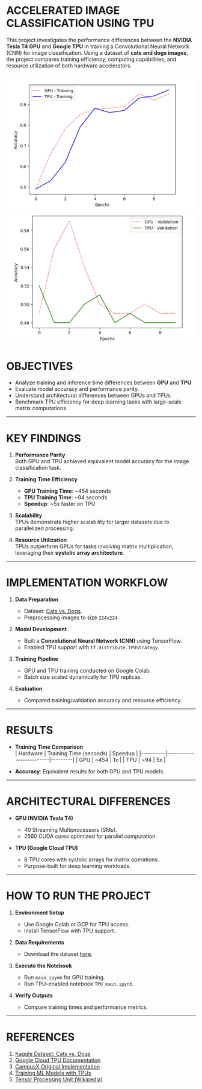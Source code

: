 # ACCELERATED IMAGE CLASSIFICATION USING TPU

This project investigates the performance differences between the **NVIDIA Tesla T4 GPU** and **Google TPU** in training a Convolutional Neural Network (CNN) for image classification. Using a dataset of **cats and dogs images**, the project compares training efficiency, computing capabilities, and resource utilization of both hardware accelerators.

![Training Result](training.png)
![Validation Result](validation.png)
---

# OBJECTIVES

- Analyze training and inference time differences between **GPU** and **TPU**.  
- Evaluate model accuracy and performance parity.  
- Understand architectural differences between GPUs and TPUs.  
- Benchmark TPU efficiency for deep learning tasks with large-scale matrix computations.

---

# KEY FINDINGS

1. **Performance Parity**  
   Both GPU and TPU achieved equivalent model accuracy for the image classification task.

2. **Training Time Efficiency**  
   - **GPU Training Time**: ~454 seconds  
   - **TPU Training Time**: ~94 seconds  
   - **Speedup**: ~5x faster on TPU  

3. **Scalability**  
   TPUs demonstrate higher scalability for larger datasets due to parallelized processing.

4. **Resource Utilization**  
   TPUs outperform GPUs for tasks involving matrix multiplication, leveraging their **systolic array architecture**.

---

# IMPLEMENTATION WORKFLOW

1. **Data Preparation**  
   - Dataset: [Cats vs. Dogs](https://www.kaggle.com/datasets/salader/dogs-vs-cats).  
   - Preprocessing images to size `224x224`.  

2. **Model Development**  
   - Built a **Convolutional Neural Network (CNN)** using TensorFlow.  
   - Enabled TPU support with `tf.distribute.TPUStrategy`.  

3. **Training Pipeline**  
   - GPU and TPU training conducted on Google Colab.  
   - Batch size scaled dynamically for TPU replicas.  

4. **Evaluation**  
   - Compared training/validation accuracy and resource efficiency.  

---

# RESULTS

- **Training Time Comparison**  
   | Hardware | Training Time (seconds) | Speedup |
   |----------|-------------------------|---------|
   | GPU      | ~454                    | 1x      |
   | TPU      | ~94                     | 5x      |

- **Accuracy**: Equivalent results for both GPU and TPU models.  

---

# ARCHITECTURAL DIFFERENCES

- **GPU (NVIDIA Tesla T4)**  
   - 40 Streaming Multiprocessors (SMs).  
   - 2560 CUDA cores optimized for parallel computation.  

- **TPU (Google Cloud TPU)**  
   - 8 TPU cores with systolic arrays for matrix operations.  
   - Purpose-built for deep learning workloads.  

---

# HOW TO RUN THE PROJECT

1. **Environment Setup**  
   - Use Google Colab or GCP for TPU access.  
   - Install TensorFlow with TPU support.

2. **Data Requirements**  
   - Download the dataset [here](https://www.kaggle.com/datasets/salader/dogs-vs-cats).  

3. **Execute the Notebook**  
   - Run `main.ipynb` for GPU training.  
   - Run TPU-enabled notebook `TPU_main.ipynb`.  

4. **Verify Outputs**  
   - Compare training times and performance metrics.  

---

# REFERENCES

1. [Kaggle Dataset: Cats vs. Dogs](https://www.kaggle.com/datasets/salader/dogs-vs-cats)  
2. [Google Cloud TPU Documentation](https://cloud.google.com/tpu/docs)  
3. [CampusX Original Implementation](https://colab.research.google.com/drive/14hUmYnsOV-laGY6XjMSXqmoB9E-g5McV?usp=sharing)  
4. [Training ML Models with TPUs](https://www.alter-solutions.com/articles/training-ml-models-with-tpus)  
5. [Tensor Processing Unit (Wikipedia)](https://en.wikipedia.org/wiki/Tensor_Processing_Unit)
